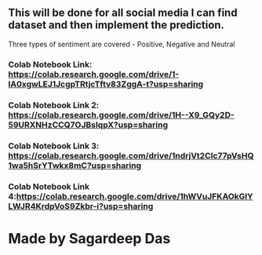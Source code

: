## This will be done for all social media I can find dataset and then implement the prediction.

Three types of sentiment are covered - Positive, Negative and Neutral

### Colab Notebook Link: https://colab.research.google.com/drive/1-IA0xgwLEJ1JcgpTRtjcTftv83ZggA-t?usp=sharing

### Colab Notebook Link 2: https://colab.research.google.com/drive/1H--X9_GQy2D-59URXNHzCCQ7OJBsIqpX?usp=sharing

### Colab Notebook Link 3: https://colab.research.google.com/drive/1ndrjVt2CIc77pVsHQ1wa5hSrYTwkx8mC?usp=sharing

### Colab Notebook Link 4:https://colab.research.google.com/drive/1hWVuJFKAOkGlYLWJR4KrdpVoS9Zkbr-i?usp=sharing

# Made by Sagardeep Das
